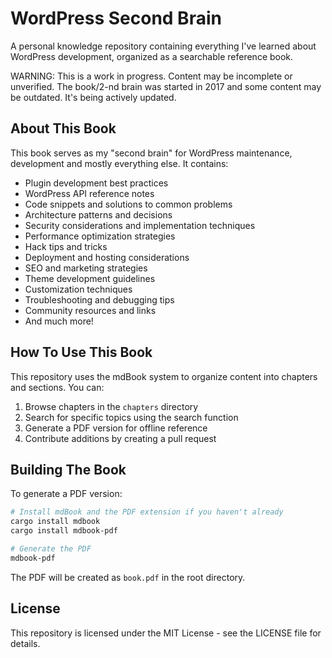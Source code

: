 # WordPress Second Brain

A personal knowledge repository containing everything I've learned about WordPress development, organized as a searchable reference book.

WARNING: This is a work in progress. Content may be incomplete or unverified. The book/2-nd brain was started in 2017 and some content may be outdated. It's being actively updated.

## About This Book

This book serves as my "second brain" for WordPress maintenance, development and mostly everything else. It contains:

- Plugin development best practices
- WordPress API reference notes
- Code snippets and solutions to common problems
- Architecture patterns and decisions
- Security considerations and implementation techniques
- Performance optimization strategies
- Hack tips and tricks
- Deployment and hosting considerations
- SEO and marketing strategies
- Theme development guidelines
- Customization techniques
- Troubleshooting and debugging tips
- Community resources and links
- And much more!

## How To Use This Book

This repository uses the mdBook system to organize content into chapters and sections. You can:

1. Browse chapters in the `chapters` directory
2. Search for specific topics using the search function
3. Generate a PDF version for offline reference
4. Contribute additions by creating a pull request

## Building The Book

To generate a PDF version:

```bash
# Install mdBook and the PDF extension if you haven't already
cargo install mdbook
cargo install mdbook-pdf

# Generate the PDF
mdbook-pdf
```

The PDF will be created as `book.pdf` in the root directory.

## License

This repository is licensed under the MIT License - see the LICENSE file for details.
